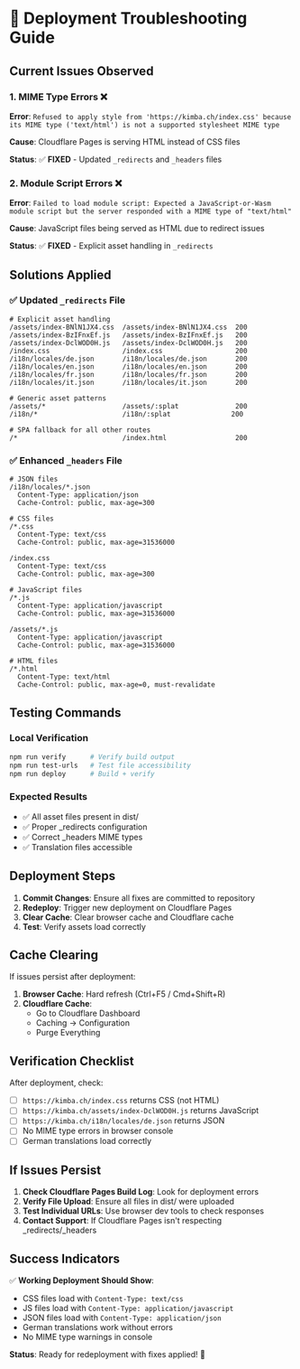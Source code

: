 # 🔧 Deployment Troubleshooting Guide

## Current Issues Observed

### 1. MIME Type Errors ❌
**Error**: `Refused to apply style from 'https://kimba.ch/index.css' because its MIME type ('text/html') is not a supported stylesheet MIME type`

**Cause**: Cloudflare Pages is serving HTML instead of CSS files

**Status**: ✅ **FIXED** - Updated `_redirects` and `_headers` files

### 2. Module Script Errors ❌
**Error**: `Failed to load module script: Expected a JavaScript-or-Wasm module script but the server responded with a MIME type of "text/html"`

**Cause**: JavaScript files being served as HTML due to redirect issues

**Status**: ✅ **FIXED** - Explicit asset handling in `_redirects`

## Solutions Applied

### ✅ Updated `_redirects` File
```
# Explicit asset handling
/assets/index-BNlN1JX4.css  /assets/index-BNlN1JX4.css  200
/assets/index-BzIFnxEf.js   /assets/index-BzIFnxEf.js   200  
/assets/index-DclWOD0H.js   /assets/index-DclWOD0H.js   200
/index.css                  /index.css                  200
/i18n/locales/de.json       /i18n/locales/de.json       200
/i18n/locales/en.json       /i18n/locales/en.json       200
/i18n/locales/fr.json       /i18n/locales/fr.json       200
/i18n/locales/it.json       /i18n/locales/it.json       200

# Generic asset patterns
/assets/*                   /assets/:splat              200
/i18n/*                     /i18n/:splat               200

# SPA fallback for all other routes
/*                          /index.html                 200
```

### ✅ Enhanced `_headers` File
```
# JSON files
/i18n/locales/*.json
  Content-Type: application/json
  Cache-Control: public, max-age=300

# CSS files
/*.css
  Content-Type: text/css
  Cache-Control: public, max-age=31536000

/index.css
  Content-Type: text/css
  Cache-Control: public, max-age=300

# JavaScript files
/*.js
  Content-Type: application/javascript
  Cache-Control: public, max-age=31536000

/assets/*.js
  Content-Type: application/javascript
  Cache-Control: public, max-age=31536000

# HTML files
/*.html
  Content-Type: text/html
  Cache-Control: public, max-age=0, must-revalidate
```

## Testing Commands

### Local Verification
```bash
npm run verify      # Verify build output
npm run test-urls   # Test file accessibility
npm run deploy      # Build + verify
```

### Expected Results
- ✅ All asset files present in dist/
- ✅ Proper _redirects configuration
- ✅ Correct _headers MIME types
- ✅ Translation files accessible

## Deployment Steps

1. **Commit Changes**: Ensure all fixes are committed to repository
2. **Redeploy**: Trigger new deployment on Cloudflare Pages
3. **Clear Cache**: Clear browser cache and Cloudflare cache
4. **Test**: Verify assets load correctly

## Cache Clearing

If issues persist after deployment:

1. **Browser Cache**: Hard refresh (Ctrl+F5 / Cmd+Shift+R)
2. **Cloudflare Cache**: 
   - Go to Cloudflare Dashboard
   - Caching → Configuration
   - Purge Everything

## Verification Checklist

After deployment, check:
- [ ] `https://kimba.ch/index.css` returns CSS (not HTML)
- [ ] `https://kimba.ch/assets/index-DclWOD0H.js` returns JavaScript
- [ ] `https://kimba.ch/i18n/locales/de.json` returns JSON
- [ ] No MIME type errors in browser console
- [ ] German translations load correctly

## If Issues Persist

1. **Check Cloudflare Pages Build Log**: Look for deployment errors
2. **Verify File Upload**: Ensure all files in dist/ were uploaded
3. **Test Individual URLs**: Use browser dev tools to check responses
4. **Contact Support**: If Cloudflare Pages isn't respecting _redirects/_headers

## Success Indicators

✅ **Working Deployment Should Show**:
- CSS files load with `Content-Type: text/css`
- JS files load with `Content-Type: application/javascript`
- JSON files load with `Content-Type: application/json`
- German translations work without errors
- No MIME type warnings in console

**Status**: Ready for redeployment with fixes applied! 🚀